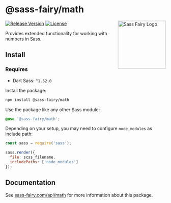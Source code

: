 # @sass-fairy/math

<a href="https://sass-fairy.com/"><img src="https://sass-fairy.com/img/logo.svg" alt="Sass Fairy Logo" width="150" align="right" /></a>

[![Release Version](https://img.shields.io/npm/v/@sass-fairy/math.svg)](https://www.npmjs.com/package/@sass-fairy/math)
[![License](https://img.shields.io/badge/License-MIT-blue.svg)](https://opensource.org/licenses/MIT)

Provides extended functionality for working with numbers in Sass.

## Install

### Requires

* Dart Sass: `^1.52.0`

Install the package:

```bash
npm install @sass-fairy/math
```

Use the package like any other Sass module:

```scss
@use '@sass-fairy/math';
```

Depending on your setup, you may need to configure `node_modules` as include path:

```js
const sass = require('sass');

sass.render({
  file: scss_filename,
  includePaths: ['node_modules']
});
```


## Documentation

See [sass-fairy.com/api/math](http://sass-fairy.com/api/math) for more information about this package.
